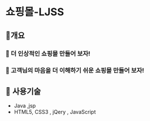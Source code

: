 <h1>쇼핑몰-LJSS </h1>
<h2>🥇개요</h2>
<h3>🎯 더 인상적인 쇼핑몰 만들어 보자!</h3>
<h3>🎯 고객님의 마음을 더 이해하기 쉬운 쇼핑몰 만들어 보자!</h3>



<h2>🚀 사용기술</h2>
<ul>
<li>Java ,jsp</li>
<li>HTML5, CSS3 , jQery , JavaScript</li>
</ul>
